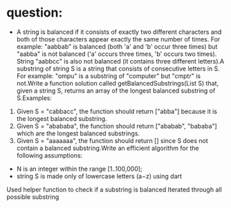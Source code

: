 # question:
- A string is balanced if it consists of exactly two different characters and both of those
characters appear exactly the same number of times. For example: "aabbab" is
balanced (both 'a' and 'b' occur three times) but "aabba" is not balanced ('a' occurs three
times, 'b' occurs two times). String "aabbcc" is also not balanced (it contains three
different letters).A substring of string S is a string that consists of consecutive letters in
S. For example: "ompu" is a substring of "computer" but "cmptr" is not.Write a function
solution called getBalancedSubstrings(List<String> S) that, given a string S, returns an
array of the longest balanced substring of S.Examples:
1. Given S = "cabbacc", the function should return ["abba"] because it is the longest
balanced substring.
2. Given S = "abababa", the function should return ["ababab", "bababa"] which are the
longest balanced substrings.
3. Given S = "aaaaaaa", the function should return [] since S does not contain a
balanced substring.Write an efficient algorithm for the following assumptions:
- N is an integer within the range [1..100,000];
- string S is made only of lowercase letters (a−z)
using dart

Used helper function to check if a substring is balanced
Iterated through all possible substring

